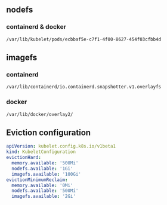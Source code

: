 ## nodefs

### containerd & docker

`/var/lib/kubelet/pods/ecbbaf5e-c7f1-4f00-8627-454f03cfbb4d`

## imagefs

### containerd

`/var/lib/containerd/io.containerd.snapshotter.v1.overlayfs`

### docker

`/var/lib/docker/overlay2/`

## Eviction configuration

```yaml
apiVersion: kubelet.config.k8s.io/v1beta1
kind: KubeletConfiguration
evictionHard:
  memory.available: '500Mi'
  nodefs.available: '1Gi'
  imagefs.available: '100Gi'
evictionMinimumReclaim:
  memory.available: '0Mi'
  nodefs.available: '500Mi'
  imagefs.available: '2Gi'
```
